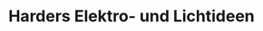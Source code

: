 ---
title: "Harders Elektro- und Lichtideen"
url: /bad-zwischenahn/harders-elektro-und-lichtideen/
shop: Elektronik
---